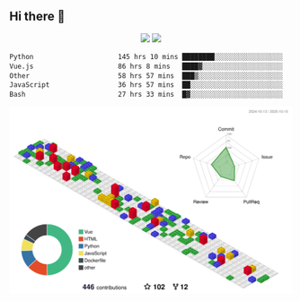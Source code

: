 ## Hi there 👋
<div align="center">
<span>  </span>
<img height="170px" src="https://github-readme-stats.vercel.app/api?username=bigQY&show_icons=true&count_private==true&v=3" /><span>        </span><img height="170px" src="https://github-readme-stats.vercel.app/api/top-langs/?username=bigQY&layout=compact&langs_count=8&hide=html&v=3" />
<span>  </span>
</div>
<div align="center">

<!--START_SECTION:waka-->

```txt
Python                     145 hrs 10 mins ████████░░░░░░░░░░░░░░░░░   31.61 %
Vue.js                     86 hrs 8 mins   ████▓░░░░░░░░░░░░░░░░░░░░   18.75 %
Other                      58 hrs 57 mins  ███▒░░░░░░░░░░░░░░░░░░░░░   12.84 %
JavaScript                 36 hrs 57 mins  ██░░░░░░░░░░░░░░░░░░░░░░░   08.05 %
Bash                       27 hrs 33 mins  █▓░░░░░░░░░░░░░░░░░░░░░░░   06.00 %
```

<!--END_SECTION:waka-->
</div>

![](./profile-3d-contrib/profile-gitblock.svg)
